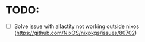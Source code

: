 # TODO:
* [ ] Solve issue with allactity not working outside nixos (https://github.com/NixOS/nixpkgs/issues/80702)
